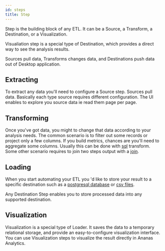 ```yaml
---
id: steps
title: Step
---
```


Step is the building block of any ETL. It can be a Source, a Transform, a Destination, or a Visualization.

Visualiation step is a special type of Destination, which provides a direct way to see the analysis results.  

Sources pull data, Transforms changes data, and Destinations push data out of Desktop application.

## Extracting

To extract any data you'll need to configure a Source step. Sources pull data. Basically each type source requires different configuration.
The UI enables to explore you source data ie read them page per page.  

## Transforming

Once you've got data, you might to change that data according to your analysis needs. The common scenario is to filter out some records or project only a few columns. If you build metrics, chances are you'll need to aggregate some columns. Usually this can be done with [sql](sql.md) transform. Some other scenario requires to join two steps output with a [join](join.md). 


## Loading

When you start automating your ETL you 'd like to store your result to a specific destination such as a [postgresql database](destination-postgresql.md)  or  [csv files](destination-csv.md). 

Any Destination Step enables you to store processed data into any supported destination. 


## Visualization

Visualization is a special type of Loader. It saves the data to a temporary relational storage, and provide an easy-to-configure visualization interface. You can use Visualization steps to visualize the result directly in Ananas Analytics.


